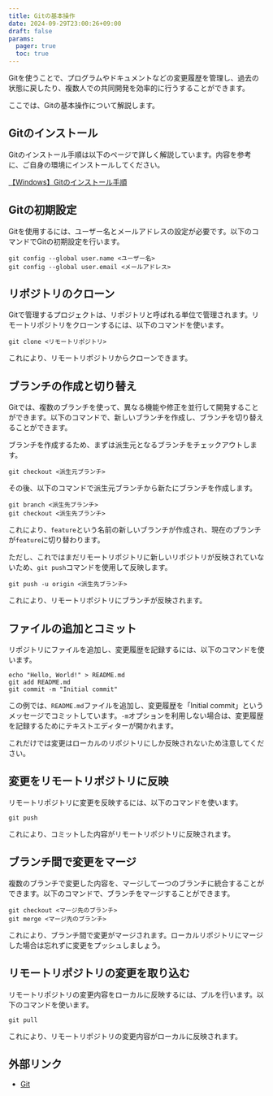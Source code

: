 ```yaml
---
title: Gitの基本操作
date: 2024-09-29T23:00:26+09:00
draft: false
params:
  pager: true
  toc: true
---
```


Gitを使うことで、プログラムやドキュメントなどの変更履歴を管理し、過去の状態に戻したり、複数人での共同開発を効率的に行うすることができます。

ここでは、Gitの基本操作について解説します。

## Gitのインストール

Gitのインストール手順は以下のページで詳しく解説しています。内容を参考に、ご自身の環境にインストールしてください。

[【Windows】Gitのインストール手順](/blog/install-git-on-windows)

## Gitの初期設定

Gitを使用するには、ユーザー名とメールアドレスの設定が必要です。以下のコマンドでGitの初期設定を行います。

```
git config --global user.name <ユーザー名>
git config --global user.email <メールアドレス>
```

## リポジトリのクローン

Gitで管理するプロジェクトは、リポジトリと呼ばれる単位で管理されます。リモートリポジトリをクローンするには、以下のコマンドを使います。

```
git clone <リモートリポジトリ>
```

これにより、リモートリポジトリからクローンできます。

## ブランチの作成と切り替え

Gitでは、複数のブランチを使って、異なる機能や修正を並行して開発することができます。以下のコマンドで、新しいブランチを作成し、ブランチを切り替えることができます。

ブランチを作成するため、まずは派生元となるブランチをチェックアウトします。

```
git checkout <派生元ブランチ>
```

その後、以下のコマンドで派生元ブランチから新たにブランチを作成します。

```
git branch <派生先ブランチ>
git checkout <派生先ブランチ>
```

これにより、`feature`という名前の新しいブランチが作成され、現在のブランチが`feature`に切り替わります。

ただし、これではまだリモートリポジトリに新しいリポジトリが反映されていないため、`git push`コマンドを使用して反映します。

```
git push -u origin <派生先ブランチ>
```

これにより、リモートリポジトリにブランチが反映されます。

## ファイルの追加とコミット

リポジトリにファイルを追加し、変更履歴を記録するには、以下のコマンドを使います。

```
echo "Hello, World!" > README.md
git add README.md
git commit -m "Initial commit"
```

この例では、`README.md`ファイルを追加し、変更履歴を「Initial commit」というメッセージでコミットしています。`-m`オプションを利用しない場合は、変更履歴を記録するためにテキストエディターが開かれます。

これだけでは変更はローカルのリポジトリにしか反映されないため注意してください。

## 変更をリモートリポジトリに反映

リモートリポジトリに変更を反映するには、以下のコマンドを使います。

```
git push
```

これにより、コミットした内容がリモートリポジトリに反映されます。

## ブランチ間で変更をマージ

複数のブランチで変更した内容を、マージして一つのブランチに統合することができます。以下のコマンドで、ブランチをマージすることができます。

```
git checkout <マージ先のブランチ>
git merge <マージ先のブランチ>
```

これにより、ブランチ間で変更がマージされます。ローカルリポジトリにマージした場合は忘れずに変更をプッシュしましょう。

## リモートリポジトリの変更を取り込む

リモートリポジトリの変更内容をローカルに反映するには、プルを行います。以下のコマンドを使います。

```
git pull
```

これにより、リモートリポジトリの変更内容がローカルに反映されます。

## 外部リンク

* [Git](https://git-scm.com/)
